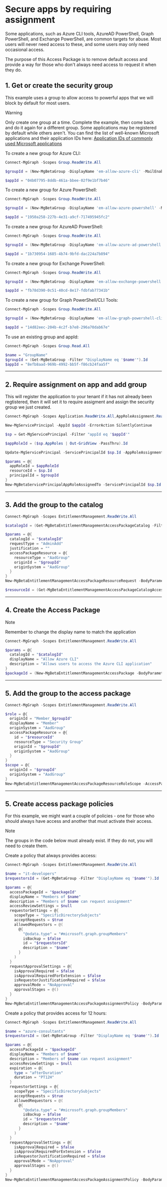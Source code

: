 # Secure apps by requiring assignment

Some applications, such as Azure CLI tools, AzureAD PowerShell, Graph PowerShell, and Exchange PowerShell, are common targets for abuse. Most users will never need access to these, and some users may only need occasional access.

The purpose of this Access Package is to remove default access and provide a way for those who don't always need access to request it when they do.

## 1. Get or create the security group

This example uses a group to allow access to powerful apps that we will block by default for most users.

> [!WARNING]
> Only create one group at a time. Complete the example, then come back and do it again for a different group. Some applications may be registered by default while others aren't. You can find the list of well-known Microsoft applications and their application IDs here: [Application IDs of commonly used Microsoft applications](https://learn.microsoft.com/en-us/troubleshoot/azure/entra/entra-id/governance/verify-first-party-apps-sign-in)  

To create a new group for Azure CLI:
```powershell
Connect-MgGraph -Scopes Group.ReadWrite.All

$groupId = (New-MgBetaGroup -DisplayName 'em-allow-azure-cli' -MailEnabled:$False  -MailNickName 'em-allow-azure-cli' -SecurityEnabled).Id

$appId = "04b07795-8ddb-461a-bbee-02f9e1bf7b46"

```

To create a new group for Azure PowerShell:
```powershell
Connect-MgGraph -Scopes Group.ReadWrite.All

$groupId = (New-MgBetaGroup -DisplayName 'em-allow-azure-powershell' -MailEnabled:$False  -MailNickName 'em-allow-azure-powershell' -SecurityEnabled).Id

$appId = "1950a258-227b-4e31-a9cf-717495945fc2"

```

To create a new group for AzureAD PowerShell:
```powershell
Connect-MgGraph -Scopes Group.ReadWrite.All

$groupId = (New-MgBetaGroup -DisplayName 'em-allow-azure-ad-powershell' -MailEnabled:$False  -MailNickName 'em-allow-azure-ad-powershell' -SecurityEnabled).Id

$appId = "1b730954-1685-4b74-9bfd-dac224a7b894"

```

To create a new group for Exchange PowerShell:
```powershell
Connect-MgGraph -Scopes Group.ReadWrite.All

$groupId = (New-MgBetaGroup -DisplayName 'em-allow-exchange-powershell' -MailEnabled:$False  -MailNickName 'em-allow-exchange-powershell' -SecurityEnabled).Id

$appId = "fb78d390-0c51-40cd-8e17-fdbfab77341b"

```

To create a new group for Graph PowerShell/CLI Tools:
```powershell
Connect-MgGraph -Scopes Group.ReadWrite.All

$groupId = (New-MgBetaGroup -DisplayName 'em-allow-graph-powershell-cli' -MailEnabled:$False  -MailNickName 'em-allow-graph-powershell-cli' -SecurityEnabled).Id

$appId = "14d82eec-204b-4c2f-b7e8-296a70dab67e"

```

To use an existing group and appId:
```powershell
Connect-MgGraph -Scopes Group.Read.All

$name = "GroupName"
$groupId = (Get-MgBetaGroup -Filter "DisplayName eq '$name'").Id
$appId = "8efb8aad-969b-4992-bb5f-f86cb24faa5f"

```

---

## 2. Require assignment on app and add group

This will register the application to your tenant if it has not already been regtistered, then it will set it to require assigment and assign the security group we just created.

```powershell
Connect-MgGraph -Scopes Application.ReadWrite.All,AppRoleAssignment.ReadWrite.All

New-MgServicePrincipal -AppId $appId -ErrorAction SilentlyContinue

$sp = Get-MgServicePrincipal -Filter "appId eq '$appId'"

$appRoleId = ($sp.AppRoles | Out-GridView -PassThru).Id

Update-MgServicePrincipal -ServicePrincipalId $sp.Id -AppRoleAssignmentRequired:$true

$params = @{
  appRoleId = $appRoleId
  resourceId = $sp.Id
  principalId = $groupId
}
New-MgBetaServicePrincipalAppRoleAssignedTo -ServicePrincipalId $sp.Id -BodyParameter $params

```

---

## 3. Add the group to the catalog

```powershell
Connect-MgGraph -Scopes EntitlementManagement.ReadWrite.All

$catalogId = (Get-MgBetaEntitlementManagementAccessPackageCatalog -Filter "DisplayName eq 'General'").Id

$params = @{
  catalogId = "$catalogId"
  requestType = "AdminAdd"
  justification = ""
  accessPackageResource = @{
    resourceType = "AadGroup"
    originId = "$groupId"
    originSystem = "AadGroup"
  }
}
New-MgBetaEntitlementManagementAccessPackageResourceRequest -BodyParameter $params

$resourceId = (Get-MgBetaEntitlementManagementAccessPackageCatalogAccessPackageResource -AccessPackageCatalogId $catalogId -Filter "originId eq '$groupId'").Id

```

---

## 4. Create the Access Package

> [!NOTE]
> Remember to change the display name to match the application 

```powershell
Connect-MgGraph -Scopes EntitlementManagement.ReadWrite.All

$params = @{
  catalogId = "$catalogId"
  displayName = "Allow Azure CLI"
  description = "Allows users to access the Azure CLI application"
}
$packageId = (New-MgBetaEntitlementManagementAccessPackage -BodyParameter $params).Id

```

---

## 5. Add the group to the access package

```powershell
Connect-MgGraph -Scopes EntitlementManagement.ReadWrite.All

$role = @{
  originId = "Member_$groupId"
  displayName = "Member"
  originSystem = "AadGroup"
  accessPackageResource = @{
    id = "$resourceId"
    resourceType = "Security Group"
    originId = "$groupId"
    originSystem = "AadGroup"
  }
}
$scope = @{
  originId = "$groupId"
  originSystem = "AadGroup"
}
New-MgBetaEntitlementManagementAccessPackageResourceRoleScope -AccessPackageId $packageId -AccessPackageResourceRole $role -AccessPackageResourceScope $scope

```

---

## 5. Create access package policies

For this example, we might want a couple of policies - one for those who should always have access and another that must activate their access.

> [!NOTE]
> The groups in the code below must already exist. If they do not, you will need to create them.

Create a policy that always provides access:
```powershell
Connect-MgGraph -Scopes EntitlementManagement.ReadWrite.All

$name = "it-developers"
$requestorsId = (Get-MgBetaGroup -Filter "DisplayName eq '$name'").Id

$params = @{
  accessPackageId = "$packageId"
  displayName = "Members of $name"
  description = "Members of $name can request assignment"
  accessReviewSettings = $null
  requestorSettings = @{
    scopeType = "SpecificDirectorySubjects"
    acceptRequests = $true
    allowedRequestors = @(
      @{
        "@odata.type" = "#microsoft.graph.groupMembers"
        isBackup = $false
        id = "$requestorsId"
        description = "$name"
      }
    )
  }
  requestApprovalSettings = @{
    isApprovalRequired = $false
    isApprovalRequiredForExtension = $false
    isRequestorJustificationRequired = $false
    approvalMode = "NoApproval"
    approvalStages = @()
  }
}
New-MgBetaEntitlementManagementAccessPackageAssignmentPolicy -BodyParameter $params

```

Create a policy that provides access for 12 hours:
```powershell
Connect-MgGraph -Scopes EntitlementManagement.ReadWrite.All

$name = "azure-consultants"
$requestorsId = (Get-MgBetaGroup -Filter "DisplayName eq '$name'").Id

$params = @{
  accessPackageId = "$packageId"
  displayName = "Members of $name"
  description = "Members of $name can request assignment"
  accessReviewSettings = $null
  expiration = @{
    type = "afterDuration"
    duration = "PT12H"
  }
  requestorSettings = @{
    scopeType = "SpecificDirectorySubjects"
    acceptRequests = $true
    allowedRequestors = @(
      @{
        "@odata.type" = "#microsoft.graph.groupMembers"
        isBackup = $false
        id = "$requestorsId"
        description = "$name"
      }
    )
  }
  requestApprovalSettings = @{
    isApprovalRequired = $false
    isApprovalRequiredForExtension = $false
    isRequestorJustificationRequired = $false
    approvalMode = "NoApproval"
    approvalStages = @()
  }
}
New-MgBetaEntitlementManagementAccessPackageAssignmentPolicy -BodyParameter $params

```